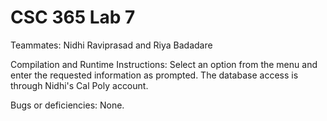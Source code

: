 # CSC 365 Lab 7

Teammates: Nidhi Raviprasad and Riya Badadare

Compilation and Runtime Instructions: 
Select an option from the menu and enter the requested information as prompted.
The database access is through Nidhi's Cal Poly account.

Bugs or deficiencies: None.